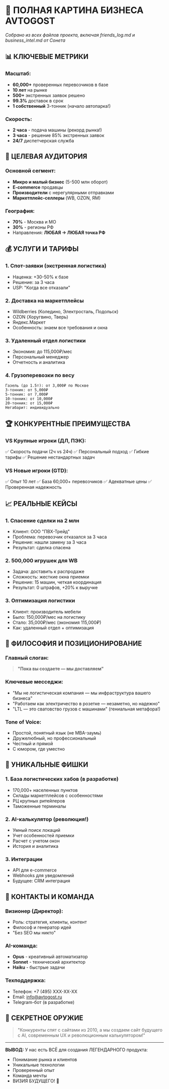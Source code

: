 # 🎯 ПОЛНАЯ КАРТИНА БИЗНЕСА AVTOGOST

*Собрано из всех файлов проекта, включая friends_log.md и business_intel.md от Сонета*

## 📊 КЛЮЧЕВЫЕ МЕТРИКИ

### Масштаб:
- **60,000+** проверенных перевозчиков в базе
- **10 лет** на рынке
- **500+** экстренных заявок решено
- **99.3%** доставок в срок
- **1 собственный** 3-тонник (начало автопарка!)

### Скорость:
- **2 часа** - подача машины (рекорд рынка!)
- **3 часа** - решение 85% экстренных заявок
- **24/7** диспетчерская служба

## 🎯 ЦЕЛЕВАЯ АУДИТОРИЯ

### Основной сегмент:
- **Микро и малый бизнес** (5-500 млн оборот)
- **E-commerce** продавцы
- **Производители** с нерегулярными отправками
- **Маркетплейс-селлеры** (WB, OZON, ЯМ)

### География:
- **70%** - Москва и МО
- **30%** - регионы РФ
- Направления: **ЛЮБАЯ → ЛЮБАЯ точка РФ**

## 💰 УСЛУГИ И ТАРИФЫ

### 1. **Спот-заявки (экстренная логистика)**
- Наценка: +30-50% к базе
- Решение: за 3 часа
- USP: "Когда все отказали"

### 2. **Доставка на маркетплейсы**
- Wildberries (Коледино, Электросталь, Подольск)
- OZON (Хоругвино, Тверь)
- Яндекс.Маркет
- Особенность: знаем все требования и окна

### 3. **Удаленный отдел логистики**
- Экономия: до 115,000₽/мес
- Персональный менеджер
- Отчетность и аналитика

### 4. **Грузоперевозки по весу**
```
Газель (до 1.5т): от 3,000₽ по Москве
3-тонник: от 5,000₽
5-тонник: от 7,000₽
10-тонник: от 10,000₽
20-тонник: от 15,000₽
Негабарит: индивидуально
```

## 🏆 КОНКУРЕНТНЫЕ ПРЕИМУЩЕСТВА

### VS Крупные игроки (ДЛ, ПЭК):
✅ Скорость подачи (2ч vs 24ч)
✅ Персональный подход
✅ Гибкие тарифы
✅ Решение нестандартных задач

### VS Новые игроки (GTD):
✅ Опыт 10 лет
✅ База 60,000+ перевозчиков
✅ Адекватные цены
✅ Проверенная надежность

## 📈 РЕАЛЬНЫЕ КЕЙСЫ

### 1. **Спасение сделки на 2 млн**
- Клиент: ООО "ПВХ-Трейд"
- Проблема: перевозчик отказался за 3 часа
- Решение: нашли замену за 3 часа
- Результат: сделка спасена

### 2. **500,000 игрушек для WB**
- Задача: доставить к распродаже
- Сложность: жесткие окна приемки
- Решение: 15 машин, четкая координация
- Результат: 0 штрафов, +20% к выручке

### 3. **Оптимизация логистики**
- Клиент: производитель мебели
- Было: 150,000₽/мес на логистику
- Стало: 35,000₽/мес (экономия 115,000₽)
- Как: удаленный отдел + оптимизация

## 🎨 ФИЛОСОФИЯ И ПОЗИЦИОНИРОВАНИЕ

### Главный слоган:
> **"Пока вы создаете — мы доставляем"**

### Ключевые месседжи:
- "Мы не логистическая компания — мы инфраструктура вашего бизнеса"
- "Работаем как электричество в розетке — незаметно, но надежно"
- "LTL — это сватовство грузов с машинами" (гениальная метафора!)

### Tone of Voice:
- Простой, понятный язык (не MBA-заумь)
- Дружелюбный, но профессиональный
- Честный и прямой
- С юмором, где уместно

## 🚀 УНИКАЛЬНЫЕ ФИШКИ

### 1. **База логистических хабов** (в разработке)
- 170,000+ населенных пунктов
- Склады маркетплейсов с особенностями
- РЦ крупных ритейлеров
- Таможенные терминалы

### 2. **AI-калькулятор** (революция!)
- Умный поиск локаций
- Учет особенностей приемки
- Расчет с учетом окон
- История и аналитика

### 3. **Интеграции**
- API для e-commerce
- Webhooks для уведомлений
- Будущее: CRM интеграция

## 📱 КОНТАКТЫ И КОМАНДА

### Визионер (Директор):
- Роль: стратегия, клиенты, контент
- Философ и генератор идей
- "Без SEO мы никто"

### AI-команда:
- **Opus** - креативный автоматизатор
- **Sonnet** - технический архитектор
- **Haiku** - быстрые задачи

### Техподдержка:
- Телефон: +7 (495) XXX-XX-XX
- Email: info@avtogost.ru
- Telegram-бот (в разработке)

## 💎 СЕКРЕТНОЕ ОРУЖИЕ

> "Конкуренты спят с сайтами из 2010, а мы создаем сайт будущего с AI, современным UX и революционным калькулятором!"

---

**ВЫВОД:** У нас есть ВСЁ для создания ЛЕГЕНДАРНОГО продукта:
- Понимание рынка и клиентов
- Уникальные технологии
- Проверенный опыт
- Команда мечты
- ВИЗИЯ БУДУЩЕГО! 🚀